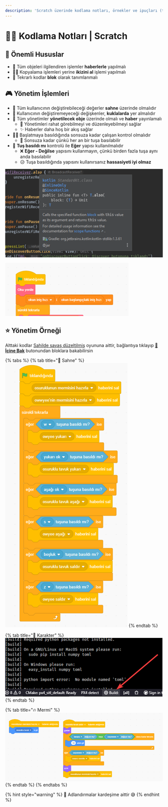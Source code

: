 ```yaml
---
description: 'Scratch üzerinde kodlama notları, örnekler ve ipuçları (trick)'
---
```


# 👨‍💻 Kodlama Notları \| Scratch

## 📢 Önemli Hususlar

* 📢 Tüm objeleri ilgilendiren işlemler **haberlerle** yapılmalı
* 👯‍♀️ Kopyalama işlemleri yerine **ikizini al** işlemi yapılmalı
* 🧩 Tekrarlı kodlar **blok** olarak tanımlanmalı

## 🎮 Yönetim İşlemleri

* 🌄 Tüm kullanıcının değiştirebileceği değerler **sahne** üzerinde olmalıdır
* 🌃 Kullanıcının değiştiremeyeceği değişkenler, **kuklalarda** yer almalıdır
* 🌇 Tüm yönetimler **yönetilecek obje** üzerinde olmalı ve **haber** yayınlamalı
  * 👀 Yönetimleri rahat görebilmeyi ve düzenleyebilmeyi sağlar
  * ✨ Haberler daha hoş bir akış sağlar
* 👮‍♂️ Başlatmaya basıldığında sonsuza kadar çalışan kontrol olmalıdır
  * 💫 Sonsuza kadar çünkü her an bir tuşa basılabilir
* 🚩 **Tuş basıldı mı** kontrolü ile **Eğer** yapısı kullanılmalıdır
  * ❌ **Eğer - Değilse** yapısını kullanmayın, çünkü birden fazla tuşa aynı anda basılabilir
  * 😥 Tuşa basıldığında yapısını kullanırsanız **hassasiyeti iyi olmaz**

![](../../.gitbook/assets/image%20%28128%29.png)

![](../../.gitbook/assets/image%20%2849%29.png)

## ⭐ Yönetim Örneği

Alttaki kodlar [Sahilde savaş düzeltilmiş](https://scratch.mit.edu/projects/349533804/) oyununa aittir, bağlantıya tıklayıp [👀 **İçine Bak**](https://scratch.mit.edu/projects/349533804/editor/) butonundan bloklara bakabilirsin

{% tabs %}
{% tab title="🌇 Sahne" %}
![](../../.gitbook/assets/image%20%2838%29.png)
{% endtab %}

{% tab title="🤵 Karakter" %}
![](../../.gitbook/assets/image%20%28108%29.png)
{% endtab %}

{% tab title="🔥 Mermi" %}
![](../../.gitbook/assets/image%20%2829%29.png)
{% endtab %}
{% endtabs %}

{% hint style="warning" %}
📢 Adlandırmalar kardeşime aittir 😅
{% endhint %}

## 

